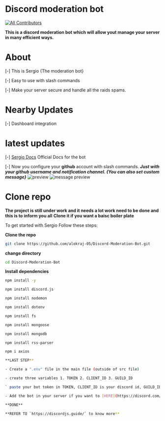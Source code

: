 ﻿# Discord moderation bot

[![All Contributors](https://img.shields.io/badge/all_contributors-1-orange.svg?style=flat-square)](#contributors-)

**This is a discord moderation bot which will allow yout manage your server in many efficient ways.**

# About

[-] This is Sergio {The moderation bot}

[-] Easy to use with slash commands

[-] Make your server secure and handle all the raids spams.

# Nearby Updates

[-] Dashboard integration

# latest updates

[-] [Sergio Docs](https://sergio-docs.vercel.app/) Official Docs for the bot

[-] Now you configure your **github** account with slash commands. **_Just with your github *username* and notification channel. {You can also set custom message}_**
![preview](https://github.com/user-attachments/assets/0e493a9e-19af-4323-bb87-934c724b07fa)
![message preview](https://github.com/user-attachments/assets/9aa78de3-4373-44b7-82e5-900f4089ddba)

# Clone repo

**The project is still under work and it needs a lot work need to be done and this is to inform you all**
**Clone it if you want a baisc boiler plate**

To get started with Sergio
Follow these steps:

**Clone the repo**

```bash
git clone https://github.com/alokraj-05/Discord-Moderation-Bot.git
```

**change directory**

```bash
cd Discord-Moderation-Bot
```

**Install dependencies**

```bash
npm install -y
```

```bash
npm install discord.js
```

```bash
npm install nodemon
```

```bash
npm install dotenv
```

```bash
npm install fs
```

```bash
npm install mongoose
```

```bash
npm install mongodb
```

```bash
npm install rss-parser
```

```bash
npm i axios

**LAST STEP**

- Create a ".env" file in the main file (outside of src file)

- create three variables 1. TOKEN 2. CLIENT_ID 3. GUILD_ID

` paste your bot token in TOKEN, CLIENT_ID is your discord id, GUILD_ID is your server id`

- Add the bot in your server if you want to [HERE](https://discord.com/oauth2/authorize?client_id=1268482584103354398&permissions=8&integration_type=0&scope=bot)

**DONE**

**REFER TO `https://discordjs.guide/` to know more**
